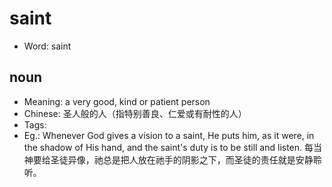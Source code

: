 # saint

- Word: saint

## noun

- Meaning: a very good, kind or patient person
- Chinese: 圣人般的人（指特别善良、仁爱或有耐性的人）
- Tags: 
- Eg.: Whenever God gives a vision to a saint, He puts him, as it were, in the shadow of His hand, and the saint's duty is to be still and listen. 每当神要给圣徒异像，祂总是把人放在祂手的阴影之下，而圣徒的责任就是安静聆听。

